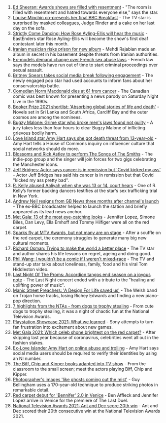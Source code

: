 1. [Ed Sheeran: Awards shows are filled with resentment](https://www.bbc.co.uk/news/entertainment-arts-58569700?at_medium=RSS&at_campaign=KARANGA) - "The room is filled with resentment and hatred towards everyone else," says the star.
2. [Louise Minchin co-presents her final BBC Breakfast](https://www.bbc.co.uk/news/entertainment-arts-58569518?at_medium=RSS&at_campaign=KARANGA) - The TV star is surprised by masked colleagues, Judge Rinder and a cake on her last day on the sofa.
3. [Strictly Come Dancing: How Rose Ayling-Ellis will hear the music](https://www.bbc.co.uk/news/entertainment-arts-57867412?at_medium=RSS&at_campaign=KARANGA) - EastEnders star Rose Ayling-Ellis will become the show's first deaf contestant later this month.
4. [Iranian musician risks prison for new album](https://www.bbc.co.uk/news/entertainment-arts-58557984?at_medium=RSS&at_campaign=KARANGA) - Mehdi Rajabian made an album in secret in his basement despite threats from Iranian authorities.
5. [Ex-models demand change over French sex abuse laws](https://www.bbc.co.uk/news/entertainment-arts-58562149?at_medium=RSS&at_campaign=KARANGA) - French law says the models have run out of time to start criminal proceedings over sexual assault.
6. [Britney Spears takes social media break following engagement](https://www.bbc.co.uk/news/world-us-canada-58568256?at_medium=RSS&at_campaign=KARANGA) - The newly engaged pop star had used accounts to inform fans about her conservatorship battle.
7. [Comedian Norm Macdonald dies at 61 from cancer](https://www.bbc.co.uk/news/world-us-canada-58565272?at_medium=RSS&at_campaign=KARANGA) - The Canadian comic was best known for presenting a news parody on Saturday Night Live in the 1990s.
8. [Booker Prize 2021 shortlist: 'Absorbing global stories of life and death'](https://www.bbc.co.uk/news/entertainment-arts-58558396?at_medium=RSS&at_campaign=KARANGA) - Novels set in Sri Lanka and South Africa, Cardiff Bay and the outer cosmos are among the nominees.
9. [Bugzy Malone: Grime star who broke men's jaws found not guilty](https://www.bbc.co.uk/news/uk-england-manchester-58562875?at_medium=RSS&at_campaign=KARANGA) - A jury takes less than four hours to clear Bugzy Malone of inflicting grievous bodily harm.
10. [Love Island star Amy Hart says she got death threat from 13-year-old](https://www.bbc.co.uk/news/entertainment-arts-58558394?at_medium=RSS&at_campaign=KARANGA) - Amy Hart tells a House of Commons inquiry on influencer culture that social networks should do more.
11. [Blossoms and Rick Astley to perform The Songs of The Smiths](https://www.bbc.co.uk/news/entertainment-arts-58557011?at_medium=RSS&at_campaign=KARANGA) - The indie-pop group and the singer will join forces for two gigs celebrating the Manchester icons.
12. [Jeff Bridges: Actor says cancer is in remission but 'Covid kicked my ass'](https://www.bbc.co.uk/news/entertainment-arts-58557012?at_medium=RSS&at_campaign=KARANGA) - Actor Jeff Bridges has said his cancer is in remission but that Covid "kicked my ass pretty bad".
13. [R. Kelly abused Aaliyah when she was 13 or 14, court hears](https://www.bbc.co.uk/news/entertainment-arts-58556274?at_medium=RSS&at_campaign=KARANGA) - One of R. Kelly’s former backing dancers testifies at the star's sex trafficking trial in New York.
14. [Andrew Neil resigns from GB News three months after channel's launch](https://www.bbc.co.uk/news/entertainment-arts-58464664?at_medium=RSS&at_campaign=KARANGA) - The ex-BBC broadcaster helped to launch the station and briefly appeared as its lead news anchor.
15. [Met Gala: 13 of the most eye-catching looks](https://www.bbc.co.uk/news/entertainment-arts-58537575?at_medium=RSS&at_campaign=KARANGA) - Jennifer Lopez, Simone Biles, Dan Levy, Ella Emhoff and Tommy Hilfiger were all on the red carpet.
16. [Sparks fly at MTV Awards, but not many are on stage](https://www.bbc.co.uk/news/entertainment-arts-58543114?at_medium=RSS&at_campaign=KARANGA) - After a scuffle on the red carpet, the ceremony struggles to generate many big new cultural moments.
17. [Richard Osman: Trying to make the world a better place](https://www.bbc.co.uk/news/entertainment-arts-58427561?at_medium=RSS&at_campaign=KARANGA) - The TV star and author shares his life lessons on regret, ageing and doing good.
18. [Phil Wang: I wouldn’t be a comic if I weren't mixed-race](https://www.bbc.co.uk/news/entertainment-arts-58465277?at_medium=RSS&at_campaign=KARANGA) - The TV and stand-up star talks about loneliness, family, food and his viral Tom Hiddleston video.
19. [Last Night Of The Proms: Accordion tangos end season on a joyous note](https://www.bbc.co.uk/news/entertainment-arts-58533541?at_medium=RSS&at_campaign=KARANGA) - The Last Night concert ended with a tribute to the "healing and uplifting power of music".
20. [Manic Street Preachers: 'A Design For Life saved us'](https://www.bbc.co.uk/news/entertainment-arts-58460903?at_medium=RSS&at_campaign=KARANGA) - The Welsh band on Trojan horse tracks, losing Richey Edwards and finding a new piano-pop direction.
21. [7 highlights from the NTAs - from dogs to trophy stealing](https://www.bbc.co.uk/news/entertainment-arts-58509116?at_medium=RSS&at_campaign=KARANGA) - From cute dogs to trophy stealing, it was a night of chaotic fun at the National Television Awards.
22. [Playstation Showcase 2021: What we learned](https://www.bbc.co.uk/news/newsbeat-58513874?at_medium=RSS&at_campaign=KARANGA) - Sony attempts to turn fan frustration into excitement about new games.
23. [Met Gala 2021: Which celeb shone brightest on the red carpet?](https://www.bbc.co.uk/news/entertainment-arts-58555511?at_medium=RSS&at_campaign=KARANGA) - After skipping last year because of coronavirus, celebrities went all out in the fashion stakes.
24. [Ex-Love Islander Amy Hart on online abuse and trolling](https://www.bbc.co.uk/news/uk-politics-58559164?at_medium=RSS&at_campaign=KARANGA) - Amy Hart says social media users should be required to verify their identities by using an NI number.
25. [The Biff, Chip and Kipper books adapted into TV show](https://www.bbc.co.uk/news/entertainment-arts-58506089?at_medium=RSS&at_campaign=KARANGA) - From the classroom to the small screen; meet the actors playing Biff, Chip and Kipper.
26. [Photographer's images 'like ghosts coming out the mist'](https://www.bbc.co.uk/news/uk-england-bristol-58505275?at_medium=RSS&at_campaign=KARANGA) - Guy Bellingham uses a 170-year-old technique to produce striking photos in remarkable detail.
27. [Red carpet debut for 'Bennifer' 2.0 in Venice](https://www.bbc.co.uk/news/entertainment-arts-58527312?at_medium=RSS&at_campaign=KARANGA) - Ben Affleck and Jennifer Lopez arrive in Venice for the premiere of The Last Duel.
28. [National Television Awards 2021: Ant and Dec score 20th win](https://www.bbc.co.uk/news/entertainment-arts-58510892?at_medium=RSS&at_campaign=KARANGA) - Ant and Dec scored their 20th consecutive win at the National Television Awards 2021.
